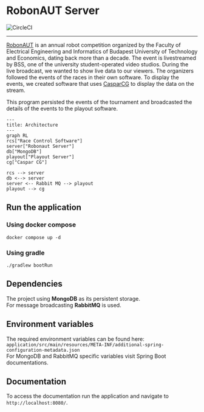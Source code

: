 # RobonAUT Server
![CircleCI](https://circleci.com/gh/BSStudio/robonaut-server/tree/main.svg?style=svg)
***
[RobonAUT](http://robonaut.aut.bme.hu/) is an annual robot competition organized by the Faculty of Electrical Engineering and Informatics of Budapest University of Technology and Economics, dating back more than a decade.
The event is livestreamed by BSS, one of the university student-operated video studios.
During the live broadcast, we wanted to show live data to our viewers.
The organizers followed the events of the races in their own software.
To display the events, we created software that uses [CasparCG](https://casparcg.com/) to display the data on the stream.

This program persisted the events of the tournament and broadcasted the details of the events to the playout software.

```mermaid
---
title: Architecture
---
graph RL
rcs["Race Control Software"]
server["Robonaut Server"]
db["MongoDB"]
playout["Playout Server"]
cg["Caspar CG"]

rcs --> server
db <--> server
server <-- Rabbit MQ --> playout
playout --> cg
```

## Run the application
### Using docker compose
```shell
docker compose up -d
```

### Using gradle
```shell
./gradlew bootRun
```

## Dependencies
The project using **MongoDB** as its persistent storage.  
For message broadcasting **RabbitMQ** is used.

## Environment variables
The required environment variables can be found here:  
`application/src/main/resources/META-INF/additional-spring-configuration-metadata.json`  
For MongoDB and RabbitMQ specific variables visit Spring Boot documentations.

## Documentation

To access the documentation run the application and navigate to `http://localhost:8080/`.

